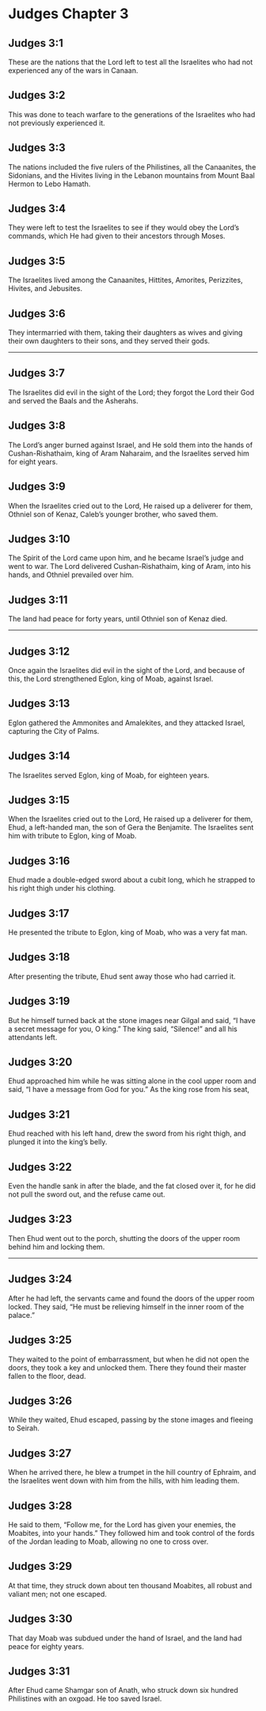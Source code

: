 # Judges Chapter 3

## Judges 3:1

These are the nations that the Lord left to test all the Israelites who had not experienced any of the wars in Canaan.

## Judges 3:2

This was done to teach warfare to the generations of the Israelites who had not previously experienced it.

## Judges 3:3

The nations included the five rulers of the Philistines, all the Canaanites, the Sidonians, and the Hivites living in the Lebanon mountains from Mount Baal Hermon to Lebo Hamath.

## Judges 3:4

They were left to test the Israelites to see if they would obey the Lord’s commands, which He had given to their ancestors through Moses.

## Judges 3:5

The Israelites lived among the Canaanites, Hittites, Amorites, Perizzites, Hivites, and Jebusites.

## Judges 3:6

They intermarried with them, taking their daughters as wives and giving their own daughters to their sons, and they served their gods.

---

## Judges 3:7

The Israelites did evil in the sight of the Lord; they forgot the Lord their God and served the Baals and the Asherahs.

## Judges 3:8

The Lord’s anger burned against Israel, and He sold them into the hands of Cushan-Rishathaim, king of Aram Naharaim, and the Israelites served him for eight years.

## Judges 3:9

When the Israelites cried out to the Lord, He raised up a deliverer for them, Othniel son of Kenaz, Caleb’s younger brother, who saved them.

## Judges 3:10

The Spirit of the Lord came upon him, and he became Israel’s judge and went to war. The Lord delivered Cushan-Rishathaim, king of Aram, into his hands, and Othniel prevailed over him.

## Judges 3:11

The land had peace for forty years, until Othniel son of Kenaz died.

---

## Judges 3:12

Once again the Israelites did evil in the sight of the Lord, and because of this, the Lord strengthened Eglon, king of Moab, against Israel.

## Judges 3:13

Eglon gathered the Ammonites and Amalekites, and they attacked Israel, capturing the City of Palms.

## Judges 3:14

The Israelites served Eglon, king of Moab, for eighteen years.

## Judges 3:15

When the Israelites cried out to the Lord, He raised up a deliverer for them, Ehud, a left-handed man, the son of Gera the Benjamite. The Israelites sent him with tribute to Eglon, king of Moab.

## Judges 3:16

Ehud made a double-edged sword about a cubit long, which he strapped to his right thigh under his clothing.

## Judges 3:17

He presented the tribute to Eglon, king of Moab, who was a very fat man.

## Judges 3:18

After presenting the tribute, Ehud sent away those who had carried it.

## Judges 3:19

But he himself turned back at the stone images near Gilgal and said, “I have a secret message for you, O king.” The king said, “Silence!” and all his attendants left.

## Judges 3:20

Ehud approached him while he was sitting alone in the cool upper room and said, “I have a message from God for you.” As the king rose from his seat,

## Judges 3:21

Ehud reached with his left hand, drew the sword from his right thigh, and plunged it into the king’s belly.

## Judges 3:22

Even the handle sank in after the blade, and the fat closed over it, for he did not pull the sword out, and the refuse came out.

## Judges 3:23

Then Ehud went out to the porch, shutting the doors of the upper room behind him and locking them.

---

## Judges 3:24

After he had left, the servants came and found the doors of the upper room locked. They said, “He must be relieving himself in the inner room of the palace.”

## Judges 3:25

They waited to the point of embarrassment, but when he did not open the doors, they took a key and unlocked them. There they found their master fallen to the floor, dead.

## Judges 3:26

While they waited, Ehud escaped, passing by the stone images and fleeing to Seirah.

## Judges 3:27

When he arrived there, he blew a trumpet in the hill country of Ephraim, and the Israelites went down with him from the hills, with him leading them.

## Judges 3:28

He said to them, “Follow me, for the Lord has given your enemies, the Moabites, into your hands.” They followed him and took control of the fords of the Jordan leading to Moab, allowing no one to cross over.

## Judges 3:29

At that time, they struck down about ten thousand Moabites, all robust and valiant men; not one escaped.

## Judges 3:30

That day Moab was subdued under the hand of Israel, and the land had peace for eighty years.

## Judges 3:31

After Ehud came Shamgar son of Anath, who struck down six hundred Philistines with an oxgoad. He too saved Israel.
